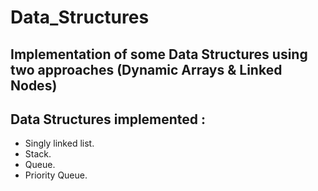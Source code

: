 # Data_Structures
## Implementation of some Data Structures using two approaches (Dynamic Arrays & Linked Nodes)
## Data Structures implemented :
- Singly linked list.
- Stack.
- Queue.
- Priority Queue.
